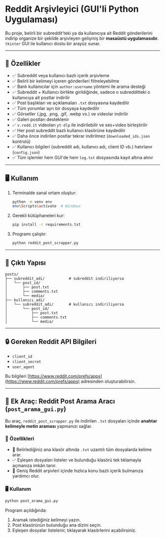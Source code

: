 # Reddit Arşivleyici (GUI'li Python Uygulaması)

Bu proje, belirli bir subreddit’teki ya da kullanıcıya ait Reddit gönderilerini indirip organize bir şekilde arşivleyen gelişmiş bir **masaüstü uygulamasıdır.** `tkinter` GUI ile kullanıcı dostu bir arayüz sunar.

---

## 🎯 Özellikler

- ✅ Subreddit veya kullanıcı bazlı içerik arşivleme
- ✅ Belirli bir kelimeyi içeren gönderileri filtreleyebilme
- ✅ Banlı kullanıcılar için `author:username` yöntemi ile arama desteği
- ✅ Subreddit + Kullanıcı birlikte girildiğinde, sadece o subredditteki o kullanıcıya ait postlar indirilir
- ✅ Post başlıkları ve açıklamaları `.txt` dosyasına kaydedilir  
- ✅ Tüm yorumlar ayrı bir dosyaya kaydedilir  
- ✅ Görseller (.jpg, .png, .gif, .webp vs.) ve videolar indirilir  
- ✅ Galeri postları desteklenir  
- ✅ `v.redd.it` videoları `yt-dlp` ile indirilebilir ve ses+video birleştirilir  
- ✅ Her post subreddit bazlı kullanıcı klasörüne kaydedilir  
- ✅ Daha önce indirilen postlar tekrar indirilmez (`downloaded_ids.json` kontrolü)  
- ✅ Kullanıcı bilgileri (subreddit adı, kullanıcı adı, client ID vb.) hatırlanır (`config.json`)  
- ✅ Tüm işlemler hem GUI'de hem `log.txt` dosyasında kayıt altına alınır  

---

## 🖥️ Kullanım

1. Terminalde sanal ortam oluştur:
   ```bash
   python -m venv env
   env\Scripts\activate  # Windows
   ```

2. Gerekli kütüphaneleri kur:
   ```bash
   pip install -r requirements.txt
   ```

3. Programı çalıştır:
   ```bash
   python reddit_post_scrapper.py
   ```

---

## 📂 Çıktı Yapısı

```
posts/
├── subreddit_adi/           # subreddit indiriliyorsa
│   └── post_id/
│       ├── post.txt
│       ├── comments.txt
│       └── media/
├── kullanıcı_adi/
│   └── subreddit_adi/       # kullanıcı indiriliyorsa
│       └── post_id/
│           ├── post.txt
│           ├── comments.txt
│           └── media/
```

---

## 🔒 Gereken Reddit API Bilgileri

- `client_id`
- `client_secret`
- `user_agent`

Bu bilgileri [https://www.reddit.com/prefs/apps](https://www.reddit.com/prefs/apps) adresinden oluşturabilirsin.

---

## 🔎 Ek Araç: Reddit Post Arama Aracı (`post_arama_gui.py`)

Bu araç, `reddit_post_scrapper.py` ile indirilen `.txt` dosyaları içinde **anahtar kelimeyle metin araması** yapmanızı sağlar.

### 🧩 Özellikleri

- 📂 Belirlediğiniz ana klasör altında `.txt` uzantılı tüm dosyalarda kelime arar.
- ✅ Eşleşen dosyaları listeler ve bulunduğu klasörü tek tıklamayla açmanıza imkân tanır.
- 🧠 Geniş Reddit arşivleri içinde hızlıca konu bazlı içerik bulmanıza yardımcı olur.

### 🖥️ Kullanım

```bash
python post_arama_gui.py
```

Program açıldığında:
1. Aramak istediğiniz kelimeyi yazın.
2. Post klasörünün bulunduğu ana dizini seçin.
3. Eşleşen dosyalar listelenir, tıklayarak klasörlerini açabilirsiniz.
